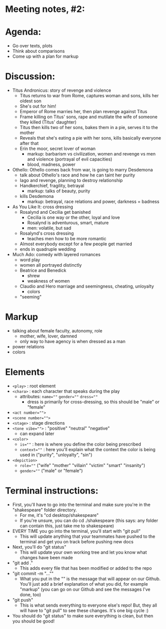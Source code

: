 # Meeting notes, #2:

# Agenda:
- Go over texts, plots
- Think about comparisons
- Come up with a plan for markup

# Discussion: 
- Titus Andronicus: story of revenge and violence
    - Titus returns to war from Rome, captures woman and sons, kills her oldest son
    - She's out for him!
    - Emperor of Rome marries her, then plan revenge against Titus 
    - Frame killing on Titus' sons, rape and mutilate the wife of someone they killed (Titus' daughter) 
    - Titus then kills two of her sons, bakes them in a pie, serves it to the mother 
    - Reveals that she's eating a pie with her sons, kills basically everyone after that
    - Erin the moor, secret lover of woman 
        - markup: barbarism vs civilization, women and revenge vs men and violence (portrayal of evil capacities)
        - blood, madness, power 
- Othello: Othello comes back from war, is going to marry Desdemona
    - talk about Othello's race and how he can taint her purity
    - Iago and revenge, planning to destroy relationship 
    - Handkerchief, fragility, betrayal
        - markup: talks of beauty, purity
    - kills Desdemona
        - markup: betrayal, race relations and power, darkness = badness
- As You Like It: cross dressing
    - Rosalynd and Cecilia get banished 
        - Cecilia is one way or the other, loyal and love
        - Rosalynd is adventurous, smart, mature
        - men: volatile, but sad 
    - Rosalynd's cross dressing 
        - teaches men how to be more romantic
    - Almost everybody except for a few people get married 
    - ends in quadruple wedding
- Much Ado: comedy with layered romances 
    - word play 
    - women all portrayed distinctly
    - Beatrice and Benedick 
        - shrew 
        - weakness of women
    - Claudio and Hero marriage and seemingness, cheating, unloyalty
        - colors 
    - "seeming" 

# Markup 
- talking about female faculty, autonomy, role
    - mother, wife, lover, damned
    - only way to have agency is when dressed as a man
- power relations 
- colors 

# Elements
- `<play>` : root element
- `<chara>` : each character that speaks during the play
    - attributes: `name=""` `gender=""` `dress=""`
        - dress is primarily for cross-dressing, so this should be "male" or "female"
- `<act number="">` 
- `<scene number="">`
- `<stage>` : stage directions 
-  `<tone vibe="">` : "positive" "neutral" "negative" 
    - can expand later
- `<color>`
    - `is=""` : here is where you define the color being prescribed
    - `context=""` : here you'll explain what the context the color is being used in ("purity", "unloyalty", "sin")
- `<depiction>`
    - `role=""` ("wife" "mother" "villain" "victim" "smart" "insanity")
    - `gender=""` ("male" or "female")
    
# Terminal instructions:
- First, you'll have to go into the terminal and make sure you're in the "shakespeare" folder directory. 
    - For me, it's "cd desktop/shakespeare" 
    - If you're unsure, you can do cd ./shakespeare (this says: any folder can contain this, just take me to shakespeare)
- EVERY TIME you go into the terminal, you'll start with "git pull"
    - This will update anything that your teammates have pushed to the terminal and get you on track before pushing new docs
- Next, you'll do "git status" 
    - This will update your own working tree and let you know what changes have been made
- "git add ."
    - This adds every file that has been modified or added to the repo
- "git commit -m "...""
    - What you put in the "" is the message that will appear on our Github. You'll just add a brief explanation of what you did, for example "markup" (you can go on our Github and see the messages I've done, too)
- "git push" 
    - This is what sends everything to everyone else's repo! But, they all will have to "git pull" to see these changes. It's one big cycle :)
- You should do "git status" to make sure everything is clean, but then you should be good!

